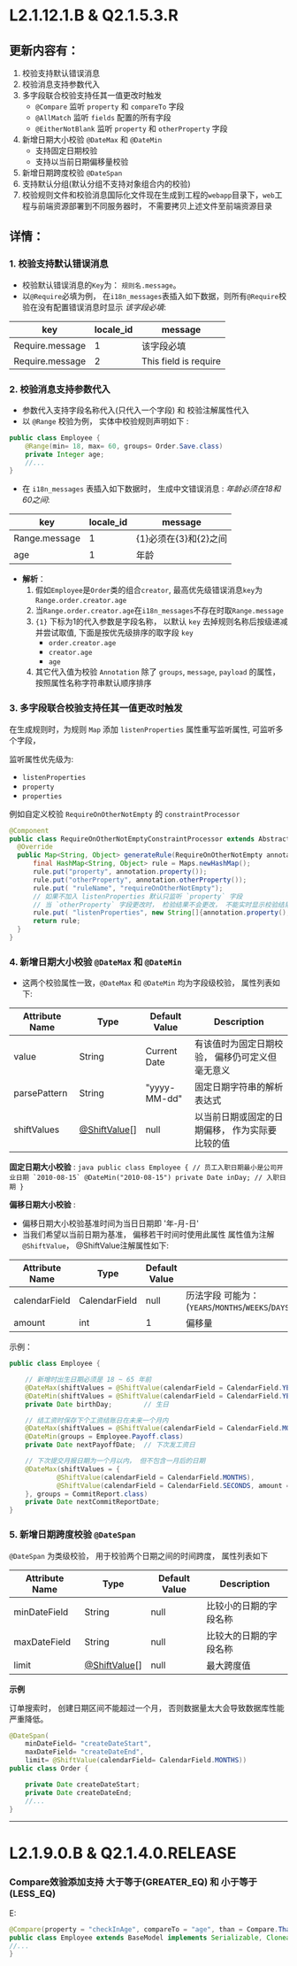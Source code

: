 # L2.1.12.1.B & Q2.1.5.3.R

更新内容有：
------------------------------------------------------------------------------------------------------------------------
1. 校验支持默认错误消息
2. 校验消息支持参数代入
3. 多字段联合校验支持任其一值更改时触发
    * `@Compare` 监听 `property` 和 `compareTo` 字段
    * `@AllMatch` 监听 `fields` 配置的所有字段
    * `@EitherNotBlank` 监听 `property` 和 `otherProperty` 字段
4. 新增日期大小校验 `@DateMax` 和 `@DateMin`
    + 支持固定日期校验
    + 支持以当前日期偏移量校验
5. 新增日期跨度校验 `@DateSpan`
6. 支持默认分组(默认分组不支持对象组合内的校验)
7. 校验规则文件和校验消息国际化文件现在生成到工程的`webapp`目录下，`web`工程与前端资源部署到不同服务器时， 不需要拷贝上述文件至前端资源目录

详情：
------------------------------------------------------------------------------------------------------------------------
### 1. 校验支持默认错误消息
+ 校验默认错误消息的`Key`为： `规则名.message`。
+ 以`@Require`必填为例， 在`i18n_messages`表插入如下数据，则所有`@Require`校验在没有配置错误消息时显示 *该字段必填*:

|key               | locale_id   | message                |
|----------------- | ----------- | ---------------------- |
|Require.message   | 1           | 该字段必填               |
|Require.message   | 2           | This field is require  |

### 2. 校验消息支持参数代入
+ 参数代入支持字段名称代入(只代入一个字段) 和 校验注解属性代入
+ 以 `@Range` 校验为例， 实体中校验规则声明如下 :
```java
public class Employee {
    @Range(min= 18, max= 60, groups= Order.Save.class)
    private Integer age;
    //...
}
```
+ 在 `i18n_messages` 表插入如下数据时， 生成中文错误消息 : _年龄必须在18和60之间_:

|key              | locale_id   | message                    |
|---------------- | ----------- | -------------------------- |
|Range.message    | 1           | {1}必须在{3}和{2}之间        |
|age              | 1           | 年龄                        |


+ **解析**：
     1. 假如`Employee`是`Order`类的组合`creator`, 最高优先级错误消息`key`为`Range.order.creator.age`
     2. 当`Range.order.creator.age`在`i18n_messages`不存在时取`Range.message`
     3. `{1}` 下标为1的代入参数是字段名称， 以默认 `key` 去掉规则名称后按级递减并尝试取值, 下面是按优先级排序的取字段 `key`
           + `order.creator.age`
           + `creator.age`
           + `age`
     4. 其它代入值为校验 `Annotation` 除了 `groups`, `message`, `payload` 的属性， 按照属性名称字符串默认顺序排序


### 3. 多字段联合校验支持任其一值更改时触发

 在生成规则时，为规则 `Map` 添加 `listenProperties` 属性重写监听属性, 可监听多个字段，

 监听属性优先级为:
   + `listenProperties`
   + `property`
   + `properties`


 例如自定义校验 `RequireOnOtherNotEmpty` 的 `constraintProcessor`
 ```java
 @Component
 public class RequireOnOtherNotEmptyConstraintProcessor extends AbstractTypeConstraintProcessor<RequireOnOtherNotEmpty> {
   @Override
   public Map<String, Object> generateRule(RequireOnOtherNotEmpty annotation) {
       final HashMap<String, Object> rule = Maps.newHashMap();
       rule.put("property", annotation.property());
       rule.put("otherProperty", annotation.otherProperty());
       rule.put( "ruleName", "requireOnOtherNotEmpty");
       // 如果不加入 listenProperties 默认只监听 `property` 字段
       // 当 `otherProperty` 字段更改时， 检验结果不会更改， 不能实时显示校验结果。
       rule.put( "listenProperties", new String[]{annotation.property(), annotation.otherProperty()});
       return rule;
   }
 }
 ```


### 4. 新增日期大小校验 `@DateMax` 和 `@DateMin`
+ 这两个校验属性一致，`@DateMax` 和 `@DateMin` 均为字段级校验， 属性列表如下:

|Attribute Name | Type                         | Default Value | Description                                     |
|---------------|------------------------------|---------------|-------------------------------------------------|
|value          | String                       | Current Date  | 有该值时为固定日期校验， 偏移仍可定义但毫无意义          |
|parsePattern   | String                       | "yyyy-MM-dd"  | 固定日期字符串的解析表达式                           |
|shiftValues    | [@ShiftValue](#shiftValue)[] | null          | 以当前日期或固定的日期偏移， 作为实际要比较的值          |


 **固定日期大小校验** :
    ```java
    public class Employee {
        // 员工入职日期最小是公司开业日期 `2010-08-15`
        @DateMin("2010-08-15")
        private Date inDay; // 入职日期
    }
    ```

 **偏移日期大小校验** :

 + 偏移日期大小校验基准时间为当日日期即 '年-月-日'
 + 当我们希望以当前日期为基准， 偏移若干时间时使用此属性 属性值为注解 `@ShiftValue`， <span id="shiftValue">@ShiftValue</span>注解属性如下:

Attribute Name | Type          | Default Value | Description
---------------|---------------|---------------|-------------------------------------------------
calendarField  | CalendarField | null          | 历法字段 可能为：(`YEARS`/`MONTHS`/`WEEKS`/`DAYS`/`HOURS`/`MINUTES`/`SECONDS`/`MILLISECONDS`)
amount         | int           | 1             | 偏移量

 示例：
 ```java
 public class Employee {

     // 新增时出生日期必须是 18 ~ 65 年前
     @DateMax(shiftValues = @ShiftValue(calendarField = CalendarField.YEARS, amount = -18))
     @DateMin(shiftValues = @ShiftValue(calendarField = CalendarField.YEARS, amount = -65))
     private Date birthDay;        // 生日

     // 结工资时保存下个工资结账日在未来一个月内
     @DateMax(shiftValues = @ShiftValue(calendarField = CalendarField.MONTHS), groups = Employee.Payoff.class)
     @DateMin(groups = Employee.Payoff.class)
     private Date nextPayoffDate;  // 下次发工资日

     // 下次提交月报日期为一个月以内， 但不包含一月后的日期
     @DateMax(shiftValues = {
             @ShiftValue(calendarField = CalendarField.MONTHS),
             @ShiftValue(calendarField = CalendarField.SECONDS, amount = -1)
     }, groups = CommitReport.class)
     private Date nextCommitReportDate;
 }
 ```


### 5. 新增日期跨度校验 `@DateSpan`

`@DateSpan` 为类级校验， 用于校验两个日期之间的时间跨度， 属性列表如下

Attribute Name | Type                          | Default Value | Description
---------------|-------------------------------|---------------|-------------------------------------------------
minDateField   | String                        | null          | 比较小的日期的字段名称
maxDateField   | String                        | null          | 比较大的日期的字段名称
limit          | [@ShiftValue](#shiftValue)[]  | null          | 最大跨度值

**示例**

订单搜索时， 创建日期区间不能超过一个月， 否则数据量太大会导致数据库性能严重降低。

```java
@DateSpan(
    minDateField= "createDateStart",
    maxDateField= "createDateEnd",
    limit= @ShiftValue(calendarField= CalendarField.MONTHS))
public class Order {

    private Date createDateStart;
    private Date createDateEnd;
    //...
}
```

*****

# L2.1.9.0.B & Q2.1.4.0.RELEASE

### Compare效验添加支持 **大于等于(GREATER_EQ)** 和 **小于等于(LESS_EQ)**

E:

```java
@Compare(property = "checkInAge", compareTo = "age", than = Compare.Than.LESS_EQ, groups = {Employee.Save.class, Employee.Update.class})
public class Employee extends BaseModel implements Serializable, Cloneable {
//...
}
```

